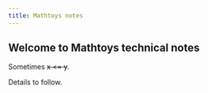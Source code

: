 ```yaml
---
title: Mathtoys notes
---
```


## Welcome to Mathtoys technical notes

Sometimes <s>x <= y</s>.

Details to follow.
